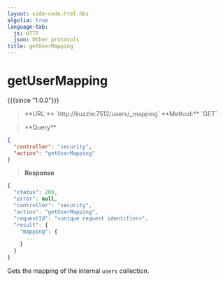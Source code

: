 ```yaml
---
layout: side-code.html.hbs
algolia: true
language-tab:
  js: HTTP
  json: Other protocols
title: getUserMapping
---
```



# getUserMapping

{{{since "1.0.0"}}}



<blockquote class="js">
<p>
**URL:** `http://kuzzle:7512/users/_mapping`  
**Method:** `GET`
</p>
</blockquote>

<blockquote class="json">
<p>
**Query**
</p>
</blockquote>

```json
{
  "controller": "security",
  "action": "getUserMapping"
}
```

>**Response**

```javascript
{
  "status": 200,                     
  "error": null,                     
  "controller": "security",
  "action": "getUserMapping",
  "requestId": "<unique request identifier>",
  "result": {
    "mapping": {
      ...
    }
  }
}
```

Gets the mapping of the internal `users` collection.
